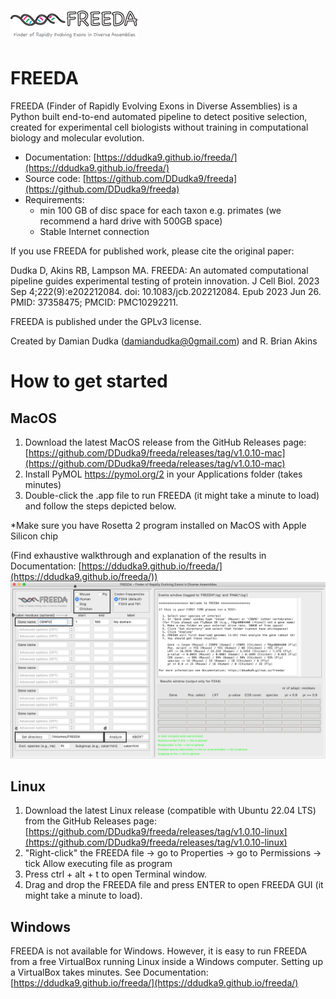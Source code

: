 # ![](freeda_logo.png)

FREEDA
======
FREEDA (Finder of Rapidly Evolving Exons in Diverse Assemblies) is a Python built end-to-end 
automated pipeline to detect positive selection, created for experimental cell biologists 
without training in computational biology and molecular evolution. 

- Documentation: [https://ddudka9.github.io/freeda/](https://ddudka9.github.io/freeda/)
- Source code: [https://github.com/DDudka9/freeda](https://github.com/DDudka9/freeda)
- Requirements:
	- min 100 GB of disc space for each taxon e.g. primates (we recommend a hard drive with 500GB space)
	- Stable Internet connection

If you use FREEDA for published work, please cite the original paper:

Dudka D, Akins RB, Lampson MA. FREEDA: An automated computational pipeline guides experimental testing of protein innovation. J Cell Biol. 2023 Sep 4;222(9):e202212084. doi: 10.1083/jcb.202212084. Epub 2023 Jun 26. PMID: 37358475; PMCID: PMC10292211.


FREEDA is published under the GPLv3 license.

Created by Damian Dudka (damiandudka@0gmail.com) and R. Brian Akins

How to get started
==================

MacOS
-----

1. Download the latest MacOS release from the GitHub Releases page: 
	[https://github.com/DDudka9/freeda/releases/tag/v1.0.10-mac](https://github.com/DDudka9/freeda/releases/tag/v1.0.10-mac)
2. Install PyMOL https://pymol.org/2 in your Applications folder (takes minutes)
3. Double-click the .app file to run FREEDA (it might take a minute to load) and follow the steps depicted below.

*Make sure you have Rosetta 2 program installed on MacOS with Apple Silicon chip

(Find exhaustive walkthrough and explanation of the results in Documentation: [https://ddudka9.github.io/freeda/](https://ddudka9.github.io/freeda/))
![](GUI_example.png)

Linux
-----

1. Download the latest Linux release (compatible with Ubuntu 22.04 LTS) from the GitHub Releases page: 
	[https://github.com/DDudka9/freeda/releases/tag/v1.0.10-linux](https://github.com/DDudka9/freeda/releases/tag/v1.0.10-linux)
2. "Right-click" the FREEDA file -> go to Properties -> go to Permissions -> tick Allow executing file as program
3. Press ctrl + alt + t to open Terminal window.
4. Drag and drop the FREEDA file and press ENTER to open FREEDA GUI (it might take a minute to load).

Windows
-------

FREEDA is not available for Windows. However, it is easy to run FREEDA from a free VirtualBox running Linux inside a Windows computer. 
Setting up a VirtualBox takes minutes. See Documentation: [https://ddudka9.github.io/freeda/](https://ddudka9.github.io/freeda/)
